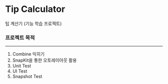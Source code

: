 # Tip Calculator
팁 계산기 (기능 학습 프로젝트)

### 프로젝트 목적
---
1. Combine 익히기
2. SnapKit을 통한 오토레이아웃 활용
3. Unit Test
4. UI Test 
5. Snapshot Test
